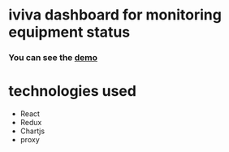 # iviva dashboard for monitoring equipment status

### You can see the [demo](https://iviva-dashboard.herokuapp.com/)

# technologies used
* React
* Redux
* Chartjs
* proxy

